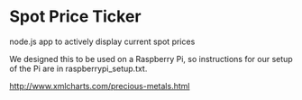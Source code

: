 Spot Price Ticker
==========

node.js app to actively display current spot prices

We designed this to be used on a Raspberry Pi, so instructions for our setup of the Pi are in raspberrypi_setup.txt.

http://www.xmlcharts.com/precious-metals.html
